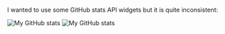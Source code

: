 I wanted to use some GitHub stats API widgets but it is quite inconsistent:

![My GitHub stats](https://github-readme-stats.vercel.app/api?username=bolinocroustibat&show_icons=true&theme=dracula)
![My GitHub stats](https://github-contribution-stats.vercel.app/api/?username=bolinocroustibat&theme=dracula)

<!--
- Python
- REST APIs
- Data Science / ML / DL / NLP
- JavaScript
- TypeScript
- Nim language
- PHP
- Unity / C#
- SQL
- Linux/Debian

<p align="center">
  <img src="https://github-contribution-stats.vercel.app/api/?username=bolinocroustibat&theme=dracula" />
</p>
-->
